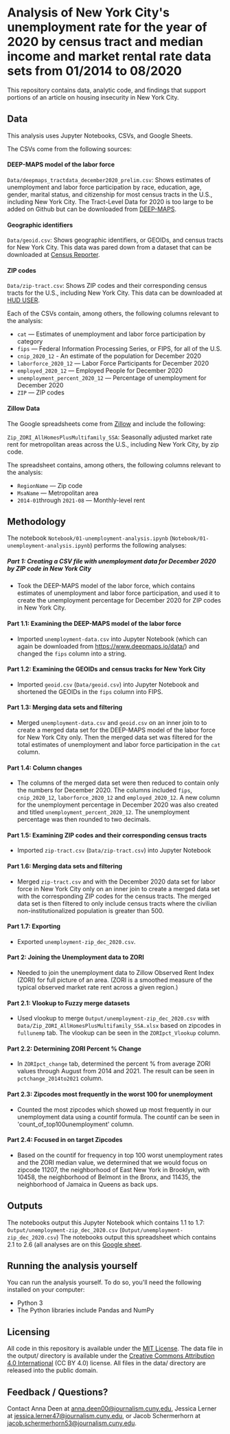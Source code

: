 # Analysis of New York City's unemployment rate for the year of 2020 by census tract and median income and market rental rate data sets from 01/2014 to 08/2020

This repository contains data, analytic code, and findings that support portions of an  article on housing insecurity in New York City.

## Data

This analysis uses Jupyter Notebooks, CSVs, and Google Sheets.

The CSVs come from the following sources:

#### DEEP-MAPS model of the labor force

`Data/deepmaps_tractdata_december2020_prelim.csv`: Shows estimates of unemployment and labor force participation by race, education, age, gender, marital status, and citizenship for most census tracts in the U.S., including New York City. The Tract-Level Data for 2020 is too large to be added on Github but can be downloaded from [DEEP-MAPS](https://www.deepmaps.io/data/).

#### Geographic identifiers

`Data/geoid.csv`: Shows geographic identifiers, or GEOIDs, and census tracts for New York City. This data was pared down from a dataset that can be downloaded at [Census Reporter](https://censusreporter.org/data/table/?table=B03002&geo_ids=140|16000US3651000).

#### ZIP codes

`Data/zip-tract.csv`: Shows ZIP codes and their corresponding census tracts for the U.S., including New York City. This data can be downloaded at [HUD USER](https://www.huduser.gov/portal/datasets/usps_crosswalk.html).

Each of the CSVs contain, among others, the following columns relevant to the analysis:

- `cat` — Estimates of unemployment and labor force participation by category
- `fips` — Federal Information Processing Series, or FIPS, for all of the U.S.
- `cnip_2020_12` - An estimate of the population for December 2020
- `laborforce_2020_12` — Labor Force Participants for December 2020
- `employed_2020_12` — Employed People for December 2020
- `unemployment_percent_2020_12` — Percentage of unemployment for December 2020
- `ZIP` — ZIP codes

#### Zillow Data
The Google spreadsheets come from [Zillow](https://www.zillow.com/research/data/) and include the following:

`Zip_ZORI_AllHomesPlusMultifamily_SSA`: Seasonally adjusted market rate rent for metropolitan areas across the U.S., including New York City, by zip code.

The spreadsheet contains, among others, the following columns relevant to the analysis:

- `RegionName` — Zip code
- `MsaName` — Metropolitan area
- `2014-01`through `2021-08` — Monthly-level rent

## Methodology

The notebook `Notebook/01-unemployment-analysis.ipynb` (`Notebook/01-unemployment-analysis.ipynb`) performs the following analyses:

##### Part 1: Creating a CSV file with unemployment data for December 2020 by ZIP code in New York City

- Took the DEEP-MAPS model of the labor force, which contains estimates of unemployment and labor force participation, and used it to create the unemployment percentage for December 2020 for ZIP codes in New York City.

#### Part 1.1: Examining the DEEP-MAPS model of the labor force
- Imported `unemployment-data.csv` into Jupyter Notebook (which can again be downloaded from https://www.deepmaps.io/data/) and changed the `fips` column into a string.

#### Part 1.2: Examining the GEOIDs and census tracks for New York City
- Imported `geoid.csv` (`Data/geoid.csv`) into Jupyter Notebook and shortened the GEOIDs in the `fips` column into FIPS.

#### Part 1.3: Merging data sets and filtering
- Merged `unemployment-data.csv` and `geoid.csv` on an inner join to to create a merged data set for the DEEP-MAPS model of the labor force for New York City only. Then the merged data set was filtered for the total estimates of unemployment and labor force participation in the `cat` column.

#### Part 1.4: Column changes
- The columns of the merged data set were then reduced to contain only the numbers for December 2020. The columns included `fips`, `cnip_2020_12`, `laborforce_2020_12` and `employed_2020_12`. A new column for the unemployment percentage in December 2020 was also created and titled `unemployment_percent_2020_12`. The unemployment percentage was then rounded to two decimals.

#### Part 1.5: Examining ZIP codes and their corresponding census tracts
- Imported `zip-tract.csv` (`Data/zip-tract.csv`) into Jupyter Notebook

#### Part 1.6: Merging data sets and filtering
- Merged `zip-tract.csv` and with the December 2020 data set for labor force in New York City only on an inner join to create a merged data set with the corresponding ZIP codes for the census tracts. The merged data set is then filtered to only include census tracts where the civilian non-institutionalized population is greater than 500.

#### Part 1.7: Exporting
- Exported `unemployment-zip_dec_2020.csv`.

#### Part 2: Joining the Unemployment data to ZORI
- Needed to join the unemployment data to Zillow Observed Rent Index (ZORI) for full picture of an area. (ZORI is a smoothed measure of the typical observed market rate rent across a given region.)

#### Part 2.1: Vlookup to Fuzzy merge datasets
- Used vlookup to merge `Output/unemployment-zip_dec_2020.csv` with `Data/Zip_ZORI_AllHomesPlusMultifamily_SSA.xlsx` based on zipcodes in `fullunemp` tab. The vlookup can be seen in the `ZORIpct_Vlookup` column.

#### Part 2.2: Determining ZORI Percent % Change
- In `ZORIpct_change` tab, determined the percent % from average ZORI values through August from 2014 and 2021. The result can be seen in `pctchange_2014to2021` column.

#### Part 2.3: Zipcodes most frequently in the worst 100 for unemployment
- Counted the most zipcodes which showed up most frequently in our unemployment data using a countif formula. The countif can be seen in 'count_of_top100unemployment' column.

#### Part 2.4: Focused in on target Zipcodes
- Based on the countif for frequency in top 100 worst unemployment rates and the ZORI median value, we determined that we would focus on zipcode 11207, the neighborhood of East New York in Brooklyn, with 10458, the neighborhood of Belmont in the Bronx, and 11435, the neighborhood of Jamaica in Queens as back ups.



## Outputs

The notebooks output this Jupyter Notebook which contains 1.1 to 1.7: `Output/unemployment-zip_dec_2020.csv` (`Output/unemployment-zip_dec_2020.csv`)
The notebooks output this spreadsheet which contains 2.1 to 2.6 (all analyses are on this [Google sheet](`https://docs.google.com/spreadsheets/d/1PV6VLQCc8OjDQaQYwmTnZX43krsblKHOzeeOh8_C78A/edit?usp=sharing`).


## Running the analysis yourself

You can run the analysis yourself. To do so, you'll need the following installed on your computer:

- Python 3
- The Python libraries include Pandas and NumPy

## Licensing

All code in this repository is available under the [MIT License](https://opensource.org/licenses/MIT). The data file in the output/ directory is available under the [Creative Commons Attribution 4.0 International](https://creativecommons.org/licenses/by/4.0/) (CC BY 4.0) license. All files in the data/ directory are released into the public domain.

## Feedback / Questions?

Contact Anna Deen at anna.deen00@journalism.cuny.edu, Jessica Lerner at jessica.lerner47@journalism.cuny.edu, or Jacob Schermerhorn at jacob.schermerhorn53@journalism.cuny.edu.
